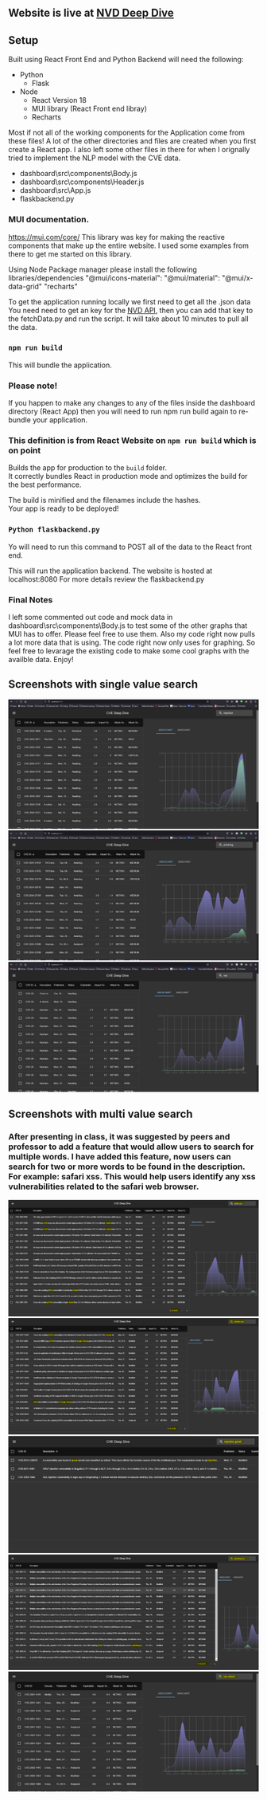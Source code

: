 ## Website is live at [NVD Deep Dive](https://nvd-deep-dive-43da4b2ca784.herokuapp.com/)

## Setup

Built using React Front End and Python Backend
will need the following:

- Python
  - Flask
- Node
  - React Version 18
  - MUI library (React Front end libray)
  - Recharts

Most if not all of the working components for the Application come from these files! A lot of the other directories and files are created when you first create a React app. I also left some other files in there for when I orignally tried to implement the NLP model with the CVE data.

- dashboard\src\components\Body.js
- dashboard\src\components\Header.js
- dashboard\src\App.js
- flaskbackend.py

### MUI documentation.

https://mui.com/core/
This library was key for making the reactive components that make up the entire website. I used some examples from there to get me started on this library.

Using Node Package manager please install the following libraries/dependencies
"@mui/icons-material":
"@mui/material":
"@mui/x-data-grid"
"recharts"

To get the application running locally we first need to get all the .json data
You need need to get an key for the [NVD API](https://nvd.nist.gov/developers/vulnerabilities), then you can add that key to the fetchData.py and run the script. It will take about 10 minutes to pull all the data.

### `npm run build`

This will bundle the application.

### Please note!

If you happen to make any changes to any of the files inside the dashboard directory (React App) then you will need to run npm run build again to re-bundle your application.

### This definition is from React Website on `npm run build` which is on point

Builds the app for production to the `build` folder.\
It correctly bundles React in production mode and optimizes the build for the best performance.

The build is minified and the filenames include the hashes.\
Your app is ready to be deployed!

### `Python flaskbackend.py`

Yo will need to run this command to POST all of the data to the React front end.

This will run the application backend. The website is hosted at localhost:8080
For more details review the flaskbackend.py

### Final Notes

I left some commented out code and mock data in dashboard\src\components\Body.js to test some of the other graphs that MUI has to offer. Please feel free to use them. Also my code right now pulls a lot more data that is using. The code right now only uses for graphing. So feel free to levarage the existing code to make some cool graphs with the availble data. Enjoy!

## Screenshots with single value search

![Injection](screenshots/Injection.png "Injection Search")
![Phishing](screenshots/Phishing.png "Phishing Search")
![XSS](screenshots/XSS.png "XSS Search")

## Screenshots with multi value search

### After presenting in class, it was suggested by peers and professor to add a feature that would allow users to search for multiple words. I have added this feature, now users can search for two or more words to be found in the description. For example: safari xss. This would help users identify any xss vulnerabilities related to the safari web browser.

![Safari xss Search](screenshots/safarixss.png "Safari xss Search")
![Chrome xss Search](screenshots/chromexss.png "Chrome xss Search")
![Injection gmail Search](screenshots/injectiongmail.png "Injection gmail Search")
![XSS Phishing](screenshots/xssphishing.png "XSS Phishing")
![XSS attack](screenshots/xssattaclk.png "XSS attack")
